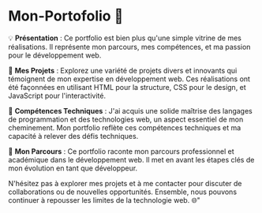 # Mon-Portofolio 🚀

💡 <strong>Présentation</strong>  :
Ce portfolio est bien plus qu'une simple vitrine de mes réalisations. Il représente mon parcours, mes compétences, et ma passion pour le développement web.

📁 <strong>Mes Projets</strong>  :
Explorez une variété de projets divers et innovants qui témoignent de mon expertise en développement web. Ces réalisations ont été façonnées en utilisant HTML pour la structure, CSS pour le design, et JavaScript pour l'interactivité.

🚀 <strong>Compétences Techniques</strong>  :
J'ai acquis une solide maîtrise des langages de programmation et des technologies web, un aspect essentiel de mon cheminement. Mon portfolio reflète ces compétences techniques et ma capacité à relever des défis techniques.

📖 <strong>Mon Parcours</strong> :
Ce portfolio raconte mon parcours professionnel et académique dans le développement web. Il met en avant les étapes clés de mon évolution en tant que développeur.

N'hésitez pas à explorer mes projets et à me contacter pour discuter de collaborations ou de nouvelles opportunités. Ensemble, nous pouvons continuer à repousser les limites de la technologie web. 🌐"
